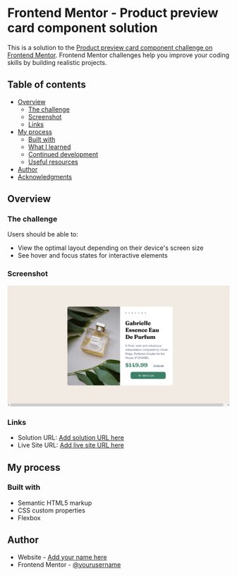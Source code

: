 # Frontend Mentor - Product preview card component solution

This is a solution to the [Product preview card component challenge on Frontend Mentor](https://www.frontendmentor.io/challenges/product-preview-card-component-GO7UmttRfa). Frontend Mentor challenges help you improve your coding skills by building realistic projects. 

## Table of contents

- [Overview](#overview)
  - [The challenge](#the-challenge)
  - [Screenshot](#screenshot)
  - [Links](#links)
- [My process](#my-process)
  - [Built with](#built-with)
  - [What I learned](#what-i-learned)
  - [Continued development](#continued-development)
  - [Useful resources](#useful-resources)
- [Author](#author)
- [Acknowledgments](#acknowledgments)


## Overview

### The challenge

Users should be able to:

- View the optimal layout depending on their device's screen size
- See hover and focus states for interactive elements

### Screenshot

![](./screenshot.png)
### Links

- Solution URL: [Add solution URL here](https://github.com/eliabedasilva/html-css/tree/main/modulo2/desafios/product-card)
- Live Site URL: [Add live site URL here](https://eliabedasilva.github.io/html-css/modulo2/desafios/product-card/index.html)

## My process

### Built with

- Semantic HTML5 markup
- CSS custom properties
- Flexbox



## Author

- Website - [Add your name here](https://github.com/eliabedasilva)
- Frontend Mentor - [@yourusername](https://www.frontendmentor.io/profile/yourusername)
